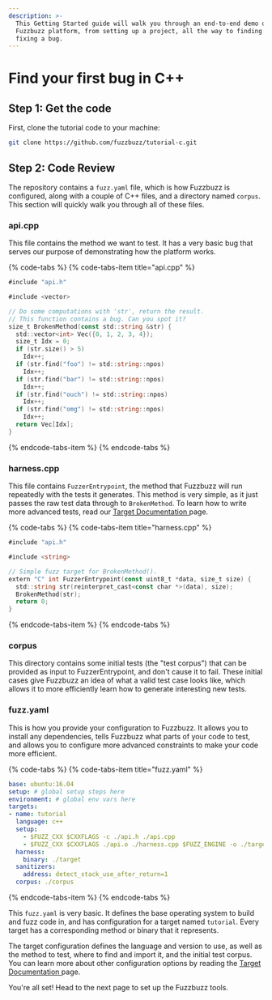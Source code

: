 ```yaml
---
description: >-
  This Getting Started guide will walk you through an end-to-end demo of the
  Fuzzbuzz platform, from setting up a project, all the way to finding and
  fixing a bug.
---
```


# Find your first bug in C++

## Step 1: Get the code

First, clone the tutorial code to your machine:

```bash
git clone https://github.com/fuzzbuzz/tutorial-c.git
```

## Step 2: Code Review

The repository contains a `fuzz.yaml` file, which is how Fuzzbuzz is configured, along with a couple of C++ files, and a directory named `corpus`. This section will quickly walk you through all of these files.

### api.cpp

This file contains the method we want to test. It has a very basic bug that serves our purpose of demonstrating how the platform works.

{% code-tabs %}
{% code-tabs-item title="api.cpp" %}
```go
#include "api.h"

#include <vector>

// Do some computations with 'str', return the result.
// This function contains a bug. Can you spot it?
size_t BrokenMethod(const std::string &str) {
  std::vector<int> Vec({0, 1, 2, 3, 4});
  size_t Idx = 0;
  if (str.size() > 5)
    Idx++;
  if (str.find("foo") != std::string::npos)
    Idx++;
  if (str.find("bar") != std::string::npos)
    Idx++;
  if (str.find("ouch") != std::string::npos)
    Idx++;
  if (str.find("omg") != std::string::npos)
    Idx++;
  return Vec[Idx];
}
```
{% endcode-tabs-item %}
{% endcode-tabs %}

### harness.cpp

This file contains `FuzzerEntrypoint`, the method that Fuzzbuzz will run repeatedly with the tests it generates. This method is very simple, as it just passes the raw test data through to `BrokenMethod`. To learn how to write more advanced tests, read our [Target Documentation ](../../developer-documentation/targets.md)page.

{% code-tabs %}
{% code-tabs-item title="harness.cpp" %}
```go
#include "api.h"

#include <string>

// Simple fuzz target for BrokenMethod().
extern "C" int FuzzerEntrypoint(const uint8_t *data, size_t size) {
  std::string str(reinterpret_cast<const char *>(data), size);
  BrokenMethod(str);
  return 0;
}
```
{% endcode-tabs-item %}
{% endcode-tabs %}

### corpus

This directory contains some initial tests \(the "test corpus"\) that can be provided as input to FuzzerEntrypoint, and don't cause it to fail. These initial cases give Fuzzbuzz an idea of what a valid test case looks like, which allows it to more efficiently learn how to generate interesting new tests.

### fuzz.yaml

This is how you provide your configuration to Fuzzbuzz. It allows you to install any dependencies, tells Fuzzbuzz what parts of your code to test, and allows you to configure more advanced constraints to make your code more efficient.

{% code-tabs %}
{% code-tabs-item title="fuzz.yaml" %}
```yaml
base: ubuntu:16.04
setup: # global setup steps here
environment: # global env vars here
targets:
- name: tutorial
  language: c++
  setup:
    - $FUZZ_CXX $CXXFLAGS -c ./api.h ./api.cpp
    - $FUZZ_CXX $CXXFLAGS ./api.o ./harness.cpp $FUZZ_ENGINE -o ./target
  harness: 
    binary: ./target
  sanitizers:
    address: detect_stack_use_after_return=1
  corpus: ./corpus
```
{% endcode-tabs-item %}
{% endcode-tabs %}

This `fuzz.yaml` is very basic. It defines the base operating system to build and fuzz code in, and has configuration for a target named `tutorial`. Every target has a corresponding method or binary that it represents.

The target configuration defines the language and version to use, as well as the method to test, where to find and import it, and the initial test corpus. You can learn more about other configuration options by reading the [Target Documentation ](../../developer-documentation/targets.md)page.

You're all set! Head to the next page to set up the Fuzzbuzz tools.

